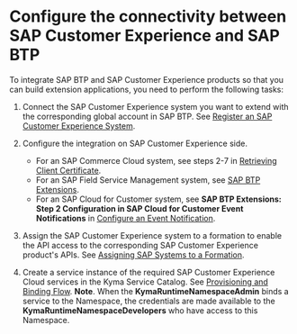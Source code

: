 # Configure the connectivity between SAP Customer Experience and SAP BTP

To integrate SAP BTP and SAP Customer Experience products so that you can build extension applications, you need to perform the following tasks:
1. Connect the SAP Customer Experience system you want to extend with the corresponding global account in SAP BTP. See [Register an SAP Customer Experience System](https://help.sap.com/viewer/65de2977205c403bbc107264b8eccf4b/Cloud/en-US/1582d723f3814d30beba5fc0daa0bb0d.html).
2. Configure the integration on SAP Customer Experience side.
    * For an SAP Commerce Cloud system, see steps 2-7 in [Retrieving Client Certificate](https://help.sap.com/viewer/bad9b0b66bac476f8a4a5c4a08e4ab6b/v2011/en-US/becb28f8b8ee45d496ba968a4e3a6f28.html).
    * For an SAP Field Service Management system, see [SAP BTP Extensions](https://help.sap.com/viewer/fsm_extensions/LATEST/en-US/kyma-connector.html).
    * For an SAP Cloud for Customer system, see **SAP BTP Extensions: Step 2 Configuration in SAP Cloud for Customer Event Notifications** in [Configure an Event Notification](https://help.sap.com/viewer/d5fec61c279741048109d851d4d3d1ad/latest/en-US/a84a5e9266264af8ac32fe627de10bd7.html).

3. Assign the SAP Customer Experience system to a formation to enable the API access to the corresponding SAP Customer Experience product's APIs. See [Assigning SAP Systems to a Formation](https://help.sap.com/viewer/65de2977205c403bbc107264b8eccf4b/Cloud/en-US/68b04fa73aa740cb96ed380a85a4761a.html).
4. Create a service instance of the required SAP Customer Experience Cloud services in the Kyma Service Catalog. See [Provisioning and Binding Flow](http://help.sap.com/disclaimer?site=https://kyma-project.io/docs/components/service-catalog#details-provisioning-and-binding-flow).
      **Note**. When the **KymaRuntimeNamespaceAdmin** binds a service to the Namespace, the credentials are made available to the **KymaRuntimeNamespaceDevelopers** who have access to this Namespace.
